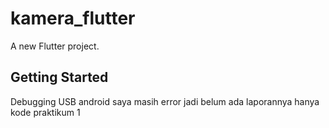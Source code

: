 # kamera_flutter

A new Flutter project.

## Getting Started

Debugging USB android saya masih error jadi belum ada laporannya hanya kode praktikum 1
